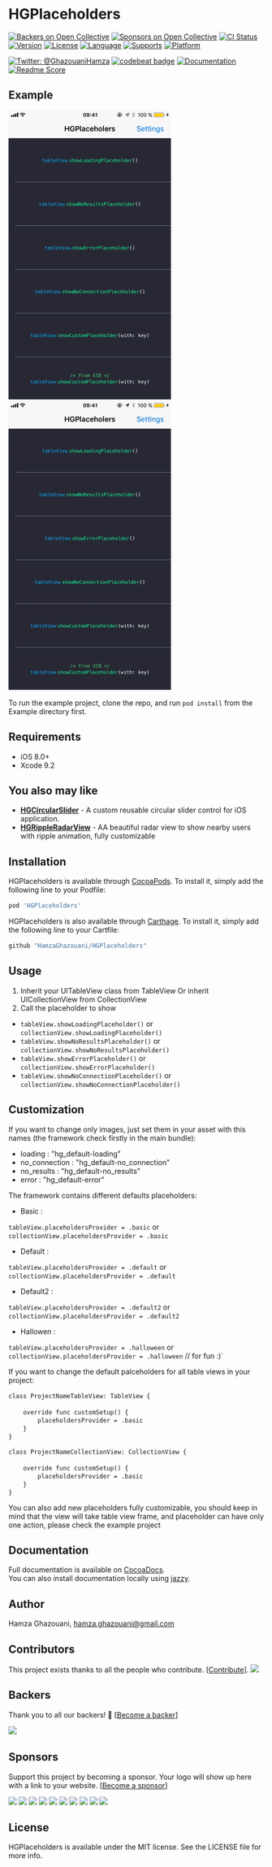# HGPlaceholders

[![Backers on Open Collective](https://opencollective.com/hgplaceholders/backers/badge.svg)](#backers) [![Sponsors on Open Collective](https://opencollective.com/hgplaceholders/sponsors/badge.svg)](#sponsors) [![CI Status](http://img.shields.io/travis/HamzaGhazouani/HGPlaceholders.svg?style=flat)](https://travis-ci.org/HamzaGhazouani/HGPlaceholders)
[![Version](https://img.shields.io/cocoapods/v/HGPlaceholders.svg?style=flat)](http://cocoapods.org/pods/HGPlaceholders)
[![License](https://img.shields.io/cocoapods/l/HGPlaceholders.svg?style=flat)](http://cocoapods.org/pods/HGPlaceholders)
[![Language](https://img.shields.io/badge/language-Swift-orange.svg?style=flat)]()
[![Supports](https://img.shields.io/badge/supports-CocoaPods%20%7C%20Carthage-green.svg?style=flat)]()
[![Platform](https://img.shields.io/cocoapods/p/HGPlaceholders.svg?style=flat)](http://cocoapods.org/pods/HGPlaceholders)
<br />

[![Twitter: @GhazouaniHamza](https://img.shields.io/badge/contact-@GhazouaniHamza-blue.svg?style=flat)](https://twitter.com/GhazouaniHamza)
[![codebeat badge](https://codebeat.co/badges/c706606b-c02a-4000-af85-6cebf23c5538)](https://codebeat.co/projects/github-com-hamzaghazouani-hgplaceholders-master)
[![Documentation](https://img.shields.io/cocoapods/metrics/doc-percent/HGPlaceholders.svg)](http://cocoadocs.org/docsets/HGPlaceholders/)
[![Readme Score](http://readme-score-api.herokuapp.com/score.svg?url=https://github.com/hamzaghazouani/hgplaceholders/)](http://clayallsopp.github.io/readme-score?url=https://github.com/hamzaghazouani/hgplaceholders)

## Example

![](/Screenshots/default.gif) ![](/Screenshots/custom.gif)

To run the example project, clone the repo, and run `pod install` from the Example directory first.

## Requirements
- iOS 8.0+
- Xcode 9.2


## You also may like

* **[HGCircularSlider](https://github.com/HamzaGhazouani/HGCircularSlider)** - A custom reusable circular slider control for iOS application.
* **[HGRippleRadarView](https://github.com/HamzaGhazouani/HGRippleRadarView)** - AA beautiful radar view to show nearby users with ripple animation, fully customizable

## Installation

HGPlaceholders is available through [CocoaPods](http://cocoapods.org). To install
it, simply add the following line to your Podfile:

```ruby
pod 'HGPlaceholders'
```

HGPlaceholders is also available through [Carthage](https://github.com/Carthage/Carthage). To install
it, simply add the following line to your Cartfile:

``` ruby
github "HamzaGhazouani/HGPlaceholders"
```

## Usage

1. Inherit your UITableView class from TableView Or inherit UICollectionView from CollectionView
2. Call the placeholder to show

* `tableView.showLoadingPlaceholder()` or `collectionView.showLoadingPlaceholder()`
* `tableView.showNoResultsPlaceholder()` or `collectionView.showNoResultsPlaceholder()`
* `tableView.showErrorPlaceholder()` or `collectionView.showErrorPlaceholder()`
* `tableView.showNoConnectionPlaceholder()` or `collectionView.showNoConnectionPlaceholder()`


## Customization 

If you want to change only images, just set them in your asset with this names (the framework check firstly in the main bundle): 

* loading    : "hg_default-loading"
* no_connection    : "hg_default-no_connection"
* no_results    : "hg_default-no_results"
* error    : "hg_default-error"



The framework contains different defaults placeholders:

* Basic    : 

`tableView.placeholdersProvider = .basic` or `collectionView.placeholdersProvider = .basic`

* Default  : 

`tableView.placeholdersProvider = .default` or `collectionView.placeholdersProvider = .default` 

* Default2 : 

`tableView.placeholdersProvider = .default2` or `collectionView.placeholdersProvider = .default2` 


* Hallowen : 

`tableView.placeholdersProvider = .halloween` or `collectionView.placeholdersProvider = .halloween` // for fun :)` 

If you want to change the default palceholders for all table views in your project: 

```
class ProjectNameTableView: TableView {

    override func customSetup() {
        placeholdersProvider = .basic
    }
}
```

```
class ProjectNameCollectionView: CollectionView {

    override func customSetup() {
        placeholdersProvider = .basic
    }
}
```

You can also add new placeholders fully customizable, you should keep in mind that the view will take table view frame, and placeholder can have only one action, please check the example project


## Documentation
Full documentation is available on [CocoaDocs](http://cocoadocs.org/docsets/HGPlaceholders/).<br/>
You can also install documentation locally using [jazzy](https://github.com/realm/jazzy).


## Author

Hamza Ghazouani, hamza.ghazouani@gmail.com

## Contributors

This project exists thanks to all the people who contribute. [[Contribute](CONTRIBUTING.md)].
<a href="graphs/contributors"><img src="https://opencollective.com/hgplaceholders/contributors.svg?width=890" /></a>


## Backers

Thank you to all our backers! 🙏 [[Become a backer](https://opencollective.com/hgplaceholders#backer)]

<a href="https://opencollective.com/hgplaceholders#backers" target="_blank"><img src="https://opencollective.com/hgplaceholders/backers.svg?width=890"></a>


## Sponsors

Support this project by becoming a sponsor. Your logo will show up here with a link to your website. [[Become a sponsor](https://opencollective.com/hgplaceholders#sponsor)]

<a href="https://opencollective.com/hgplaceholders/sponsor/0/website" target="_blank"><img src="https://opencollective.com/hgplaceholders/sponsor/0/avatar.svg"></a>
<a href="https://opencollective.com/hgplaceholders/sponsor/1/website" target="_blank"><img src="https://opencollective.com/hgplaceholders/sponsor/1/avatar.svg"></a>
<a href="https://opencollective.com/hgplaceholders/sponsor/2/website" target="_blank"><img src="https://opencollective.com/hgplaceholders/sponsor/2/avatar.svg"></a>
<a href="https://opencollective.com/hgplaceholders/sponsor/3/website" target="_blank"><img src="https://opencollective.com/hgplaceholders/sponsor/3/avatar.svg"></a>
<a href="https://opencollective.com/hgplaceholders/sponsor/4/website" target="_blank"><img src="https://opencollective.com/hgplaceholders/sponsor/4/avatar.svg"></a>
<a href="https://opencollective.com/hgplaceholders/sponsor/5/website" target="_blank"><img src="https://opencollective.com/hgplaceholders/sponsor/5/avatar.svg"></a>
<a href="https://opencollective.com/hgplaceholders/sponsor/6/website" target="_blank"><img src="https://opencollective.com/hgplaceholders/sponsor/6/avatar.svg"></a>
<a href="https://opencollective.com/hgplaceholders/sponsor/7/website" target="_blank"><img src="https://opencollective.com/hgplaceholders/sponsor/7/avatar.svg"></a>
<a href="https://opencollective.com/hgplaceholders/sponsor/8/website" target="_blank"><img src="https://opencollective.com/hgplaceholders/sponsor/8/avatar.svg"></a>
<a href="https://opencollective.com/hgplaceholders/sponsor/9/website" target="_blank"><img src="https://opencollective.com/hgplaceholders/sponsor/9/avatar.svg"></a>



## License

HGPlaceholders is available under the MIT license. See the LICENSE file for more info.
